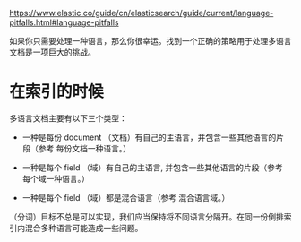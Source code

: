 https://www.elastic.co/guide/cn/elasticsearch/guide/current/language-pitfalls.html#language-pitfalls

如果你只需要处理一种语言，那么你很幸运。找到一个正确的策略用于处理多语言文档是一项巨大的挑战。

# 在索引的时候

多语言文档主要有以下三个类型：

+ 一种是每份 document （文档）有自己的主语言，并包含一些其他语言的片段（参考 每份文档一种语言。）

+ 一种是每个 field （域）有自己的主语言, 并包含一些其他语言的片段（参考 每个域一种语言。）

+ 一种是每个 field （域）都是混合语言（参考 混合语言域。）

（分词）目标不总是可以实现，我们应当保持将不同语言分隔开。在同一份倒排索引内混合多种语言可能造成一些问题。
